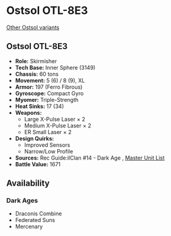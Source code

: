 # Ostsol OTL-8E3 

[Other Ostsol variants](../ostsol.md) 

## Ostsol OTL-8E3 

- **Role:** Skirmisher 
- **Tech Base:** Inner Sphere (3149) 
- **Chassis:** 60 tons 
- **Movement:** 5 (6) / 8 (9), XL 
- **Armor:** 197 (Ferro Fibrous) 
- **Gyroscope:** Compact Gyro 
- **Myomer:** Triple-Strength 
- **Heat Sinks:** 17 (34) 
- **Weapons:** 
  - Large X-Pulse Laser × 2 
  - Medium X-Pulse Laser × 2 
  - ER Small Laser × 2 
- **Design Quirks:** 
  - Improved Sensors 
  - Narrow/Low Profile 
- **Sources:** Rec Guide:ilClan #14 - Dark Age , [Master Unit List](http://masterunitlist.info/Unit/Details/8162/ostsol-otl-8e3) 
- **Battle Value:** 1671 

## Availability 

### Dark Ages 

- Draconis Combine 
- Federated Suns 
- Mercenary 

